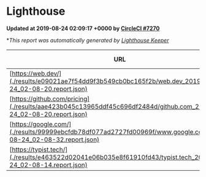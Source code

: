 
# Lighthouse

**Updated at 2019-08-24 02:09:17 +0000 by [CircleCI #7270](https://circleci.com/gh/ItinerisLtd/lighthouse-keeper-example/7270)**

**This report was automatically generated by [Lighthouse Keeper](https://github.com/itinerisltd/lighthouse-keeper)*

| URL | Performance | Accessibility | Best Practices | SEO | PWA | Updated At |
| --- | --- | --- | --- | --- | --- | --- |
| [https://web.dev/](./results/e09021ae7f54dd9f3b549cb0bc165f2b/web.dev_2019-08-24_02-08-20.report.json) | 0.89 | 0.9 | 1 | 0.97 | 1 | 2019-08-24T02:08:20.096Z |
| [https://github.com/pricing](./results/aae423b045c13965ddf45c696df2484d/github.com_2019-08-24_02-08-20.report.json) | 0.9 | 0.93 | 0.93 | 0.92 | 0.56 | 2019-08-24T02:08:20.294Z |
| [https://google.com/](./results/99999ebcfdb78df077ad2727fd00969f/www.google.com_2019-08-24_02-08-32.report.json) | 0.93 | 0.86 | 0.93 | 0.83 | 0.56 | 2019-08-24T02:08:32.014Z |
| [https://typist.tech/](./results/e463522d02041e06b035e8f61910fd43/typist.tech_2019-08-24_02-08-14.report.json) |  |  |  |  |  | 2019-08-24T02:08:14.239Z |
